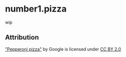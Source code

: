 # number1.pizza

wip

## Attribution

["Pepperoni pizza"](https://poly.google.com/view/cBF3cn9dz5p) by Google is licensed under [CC BY 2.0](https://creativecommons.org/licenses/by/2.0/)